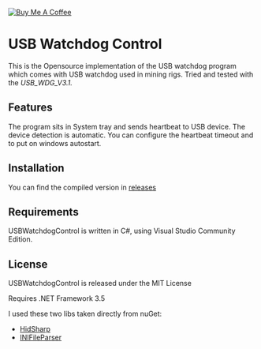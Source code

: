 ﻿[![Buy Me A Coffee](https://www.buymeacoffee.com/assets/img/custom_images/orange_img.png)](https://www.buymeacoffee.com/rbicelli)
 
# USB Watchdog Control

This is the Opensource implementation of the USB watchdog program which comes with USB watchdog used in mining rigs.
Tried and tested with the *USB_WDG_V3.1.*

## Features
The program sits in System tray and sends heartbeat to USB device. The device detection is automatic.
You can configure the heartbeat timeout and to put on windows autostart.

## Installation
You can find the compiled version in [releases](https://github.com/rbicelli/usb-watchdog-control/releases)

## Requirements
USBWatchdogControl is written in C#, using Visual Studio Community Edition.

## License
USBWatchdogControl is released under the MIT License

Requires .NET Framework 3.5

I used these two libs taken directly from nuGet: 
* [HidSharp](https://www.zer7.com/software/hidsharp)
* [INIFileParser](https://github.com/rickyah/ini-parser)
